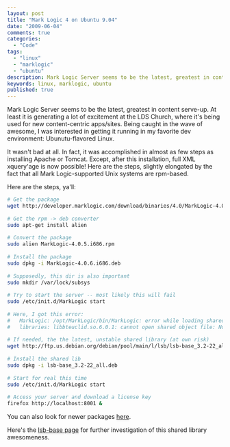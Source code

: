 ```yaml
---
layout: post
title: "Mark Logic 4 on Ubuntu 9.04"
date: "2009-06-04"
comments: true
categories:
  - "Code"
tags:
  - "linux"
  - "marklogic"
  - "ubuntu"
description: Mark Logic Server seems to be the latest, greatest in content serve-up.  At least it is generating a lot of excitement at the LDS Church, where it's being u
keywords: linux, marklogic, ubuntu
published: true
---
```


Mark Logic Server seems to be the latest, greatest in content serve-up.  At least it is generating a lot of excitement at the LDS Church, where it's being used for new content-centric apps/sites.  Being caught in the wave of awesome, I was interested in getting it running in my favorite dev environment: Ubunutu-flavored Linux.

It wasn't bad at all.  In fact, it was accomplished in almost as few steps as installing Apache or Tomcat.  Except, after this installation, full XML xquery'age is now possible!  Here are the steps, slightly elongated by the fact that all Mark Logic-supported Unix systems are rpm-based.

<!--more-->

Here are the steps, ya'll:

```bash
# Get the package
wget http://developer.marklogic.com/download/binaries/4.0/MarkLogic-4.0-5.i686.rpm
    
# Get the rpm -> deb converter
sudo apt-get install alien
    
# Convert the package
sudo alien MarkLogic-4.0.5.i686.rpm
    
# Install the package
sudo dpkg -i MarkLogic-4.0.6.i686.deb
    
# Supposedly, this dir is also important
sudo mkdir /var/lock/subsys
    
# Try to start the server -- most likely this will fail
sudo /etc/init.d/MarkLogic start
    
# Here, I got this error:
#   MarkLogic: /opt/MarkLogic/bin/MarkLogic: error while loading shared
#   libraries: libbteuclid.so.6.0.1: cannot open shared object file: No such file or directory
    
# If needed, the the latest, unstable shared library (at own risk)
wget http://ftp.us.debian.org/debian/pool/main/l/lsb/lsb-base_3.2-22_all.deb
    
# Install the shared lib
sudo dpkg -i lsb-base_3.2-22_all.deb
    
# Start for real this time
sudo /etc/init.d/MarkLogic start
    
# Access your server and download a license key
firefox http://localhost:8001 &
```


You can also look for newer packages [here](http://developer.marklogic.com/download/).

Here's the [lsb-base page](http://packages.debian.org/unstable/lsb-base) for further investigation of this shared library awesomeness.

  
